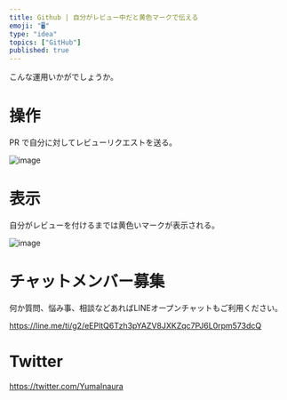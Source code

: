 ```yaml
---
title: Github | 自分がレビュー中だと黄色マークで伝える
emoji: "🖥"
type: "idea"
topics: ["GitHub"]
published: true
---
```


こんな運用いかがでしょうか。

# 操作

PR で自分に対してレビューリクエストを送る。

![image](https://qiita-image-store.s3.amazonaws.com/0/89618/b25811e5-42b8-3eed-f2c6-2e9695c2a1ef.png)

# 表示

自分がレビューを付けるまでは黄色いマークが表示される。

![image](https://qiita-image-store.s3.amazonaws.com/0/89618/1382e451-e54f-aefb-0b3e-9b5e7b0297d5.png)









<!-- Update From Qiita API -->

# チャットメンバー募集


何か質問、悩み事、相談などあればLINEオープンチャットもご利用ください。

https://line.me/ti/g2/eEPltQ6Tzh3pYAZV8JXKZqc7PJ6L0rpm573dcQ





# Twitter


https://twitter.com/YumaInaura


<!-- Update From Qiita API -->


